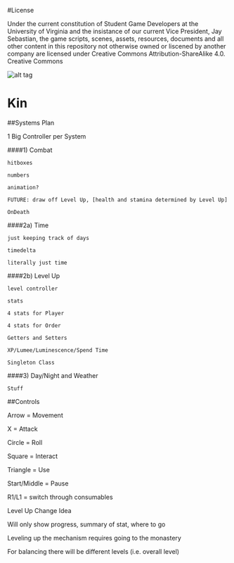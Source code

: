 #License

Under the current constitution of Student Game Developers at the University of Virginia and the insistance of our current Vice President, Jay Sebastian, the game scripts, scenes, assets, resources, documents and all other content in this repository not otherwise owned or liscened by another company are licensed under Creative Commons Attribution-ShareAlike 4.0. Creative Commons 

![alt tag](https://camo.githubusercontent.com/e170e276291254896665fa8f612b99fe5b7dd005/68747470733a2f2f692e6372656174697665636f6d6d6f6e732e6f72672f6c2f62792d73612f342e302f38387833312e706e67)


# Kin

##Systems Plan

1 Big Controller per System

####1) Combat

	hitboxes
  
	numbers
  
	animation?
  
	FUTURE: draw off Level Up, [health and stamina determined by Level Up]
  
	OnDeath
  
####2a) Time

	just keeping track of days
  
	timedelta
  
	literally just time
  
####2b) Level Up

	level controller
  
	stats
  
	4 stats for Player
  
	4 stats for Order
  
	Getters and Setters
  
	XP/Lumee/Luminescence/Spend Time
  
	Singleton Class 
  
####3) Day/Night and Weather

	Stuff
	
	
##Controls

Arrow = Movement

X = Attack

Circle = Roll

Square = Interact

Triangle = Use

Start/Middle = Pause

R1/L1 = switch through consumables


Level Up Change Idea

Will only show progress, summary of stat, where to go

Leveling up the mechanism requires going to the monastery

For balancing there will be different levels (i.e. overall level)

